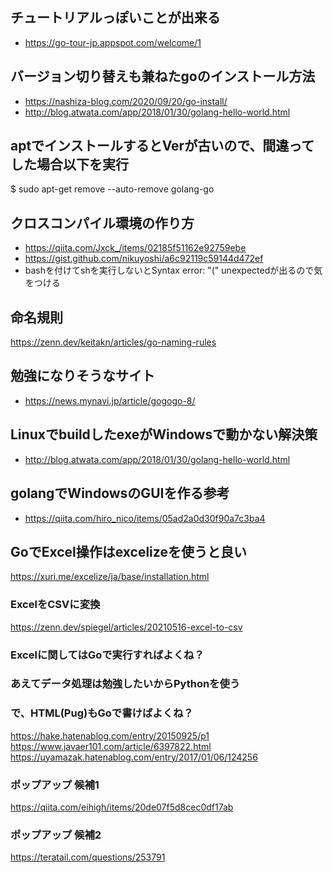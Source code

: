 ## チュートリアルっぽいことが出来る
- https://go-tour-jp.appspot.com/welcome/1

## バージョン切り替えも兼ねたgoのインストール方法
- https://nashiza-blog.com/2020/09/20/go-install/
- http://blog.atwata.com/app/2018/01/30/golang-hello-world.html

## aptでインストールするとVerが古いので、間違ってした場合以下を実行
$ sudo apt-get remove --auto-remove golang-go

## クロスコンパイル環境の作り方
- https://qiita.com/Jxck_/items/02185f51162e92759ebe
- https://gist.github.com/nikuyoshi/a6c92119c59144d472ef
- bashを付けてshを実行しないとSyntax error: "(" unexpectedが出るので気をつける

## 命名規則
https://zenn.dev/keitakn/articles/go-naming-rules

## 勉強になりそうなサイト
- https://news.mynavi.jp/article/gogogo-8/

## LinuxでbuildしたexeがWindowsで動かない解決策
- http://blog.atwata.com/app/2018/01/30/golang-hello-world.html

## golangでWindowsのGUIを作る参考
- https://qiita.com/hiro_nico/items/05ad2a0d30f90a7c3ba4

## GoでExcel操作はexcelizeを使うと良い
https://xuri.me/excelize/ja/base/installation.html

### ExcelをCSVに変換
https://zenn.dev/spiegel/articles/20210516-excel-to-csv

### Excelに関してはGoで実行すればよくね？
### あえてデータ処理は勉強したいからPythonを使う
### で、HTML(Pug)もGoで書けばよくね？
https://hake.hatenablog.com/entry/20150925/p1
https://www.javaer101.com/article/6397822.html
https://uyamazak.hatenablog.com/entry/2017/01/06/124256

### ポップアップ 候補1
https://qiita.com/eihigh/items/20de07f5d8cec0df17ab

### ポップアップ 候補2
https://teratail.com/questions/253791
